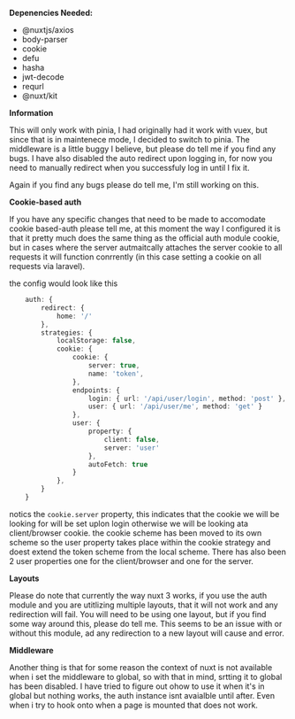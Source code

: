 **Depenencies Needed:**
- @nuxtjs/axios
- body-parser
- cookie
- defu
- hasha
- jwt-decode
- requrl
- @nuxt/kit

**Information**

This will only work with pinia, I had originally had it work with vuex, but since that is in maintenece mode, I decided to switch to pinia. 
The middleware is a little buggy I believe, but please do tell me if you find any bugs. I have also disabled the auto redirect upon logging in, for now you need to manually
redirect when you successfuly log in until I fix it.

Again if you find any bugs please do tell me, I'm still working on this.

**Cookie-based auth**

If you have any specific changes that need to be made to accomodate cookie based-auth please tell me, at this moment the way I configured it is that it pretty much does the same thing as the official auth module cookie, but in cases where the server autmaitcally attaches the server cookie to all requests it will function conrrently (in this case setting a cookie on all requests via laravel).

the config would look like this

```ts
    auth: {
        redirect: {
            home: '/'
        },
        strategies: {
            localStorage: false,
            cookie: {
                cookie: {
                    server: true,
                    name: 'token',
                },
                endpoints: {
                    login: { url: '/api/user/login', method: 'post' },
                    user: { url: '/api/user/me', method: 'get' }
                },
                user: {
                    property: {
                        client: false,
                        server: 'user'
                    },
                    autoFetch: true
                }
            },
        }
    }
```

notics the `cookie.server` property, this indicates that the cookie we will be looking for will be set uplon login otherwise we will be looking ata client/browser cookie.
the cookie scheme has been moved to its own scheme so the user property takes place within the cookie strategy and doest extend the token scheme from the local scheme. There has also been 2 user properties one for the client/browser and one for the server.

**Layouts**

Please do note that currently the way nuxt 3 works, if you use the auth module and you are utitlizing multiple layouts, that it will not work and any redirection will fail. You will need to be using one layout, but if you find some way around this, please do tell me. This  seems to be an issue with or without this module, ad any redirection to a new layout will cause and error. 

**Middleware**

Another thing is that for some reason the context of nuxt is not available when i set the middleware to global, so with that in mind, srtting it to global has been disabled. I have tried to figure out ohow to use it when it's in global but nothing works, the auth instance isnt avaialble until after. Even when i try to hook onto when a page is mounted that does not work. 
